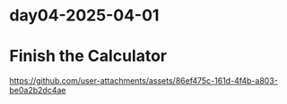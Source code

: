 # day04-2025-04-01

# Finish the Calculator

https://github.com/user-attachments/assets/86ef475c-161d-4f4b-a803-be0a2b2dc4ae

